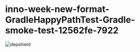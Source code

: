 # inno-week-new-format-GradleHappyPathTest-Gradle-smoke-test-12562fe-7922

![depshield](https://cpeters1.dev.depshield.sonatype.org/badges/depshield-testing/inno-week-new-format-GradleHappyPathTest-Gradle-smoke-test-12562fe-7922/depshield.svg)